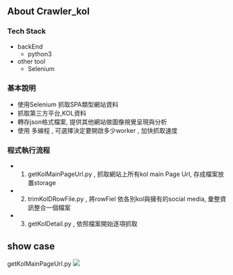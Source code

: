 ## About Crawler_kol

### Tech Stack

* backEnd
    * python3
* other tool
    * Selenium
 
 ### 基本說明
 
 * 使用Selenium 抓取SPA類型網站資料
 * 抓取第三方平台,KOL資料
 * 轉存json格式檔案, 提供其他網站做圖像視覺呈現與分析 
 * 使用 多線程 , 可選擇決定要開啟多少worker , 加快抓取速度
 
 ### 程式執行流程
 
 * 1. getKolMainPageUrl.py , 抓取網站上所有kol main Page Url, 存成檔案放置storage
 * 2. trimKolDRowFile.py , 將rowFiel 依各別kol與擁有的social media, 彙整資訊整合一個檔案
 * 3. getKolDetail.py , 依照檔案開始逐項抓取
 
 ## show case
 
 getKolMainPageUrl.py
 ![](demo.gif)
